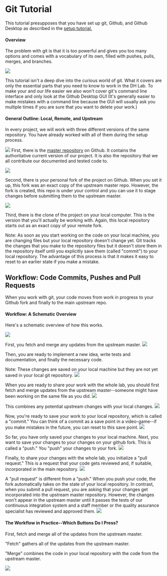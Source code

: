 # Git Tutorial

This tutorial presupposes that you have set up git, Github, and Github
Desktop as described in the
[setup tutorial.](https://github.com/dhmit/gender_novels/blob/devbranch/tutorials/setup.md)

#### Overview

The problem with git is that it is too powerful and gives you too many options
and comes with a vocabulary of its own, filled with pushes, pulls, merges, and
branches.

![](https://imgs.xkcd.com/comics/git.png)

This tutorial isn't a deep dive into the curious world of git. What it covers
are only the essential parts that you need to know to work in the DH Lab. To
make your and our life easier we also won't cover git's command line interface
and only look at the Github Desktop GUI (It's generally easier to make mistakes
with a command line because the GUI will usually ask you multiple times if
you are sure that you want to delete your work.)


#### General Outline: Local, Remote, and Upstream

In every project, we will work with three different versions of the same
repository. You have already worked with all of them during the setup process.

![](images/git/git_init_1.png)
First, there is the
[master repository](https://github.com/dhmit/gender_novels)
on Github. It contains the authoritative current version of our project. It is
also the repository that we all contribute our documented and tested code to.

![](images/git/git_init_2.png)

Second, there is your personal fork of the project on Github. When you set it
up, this fork was an exact copy of the upstream master repo. However, the fork
is created, this repo is under your control and you can use it to stage changes
before submitting them to the upstream master.

![](images/git/git_init_3.png)

Third, there is the clone of the project on your local computer. This is the
version that you'll actually be working with. Again, this local repository
starts out as an exact copy of your remote fork.

Note: As soon as you start working on the code on your
local machine, you are changing files but your local repository doesn't change
yet. Git tracks the changes that you make to the repository files but it
doesn't store them in the repository itself until you explicitly save them
(called "commit") to your local repository. The advantage of this process is
that it makes it easy to reset to an earlier state if you make a mistake.

## Workflow: Code Commits, Pushes and Pull Requests
When you work with git, your code moves from work in progress to your
Github fork and finally to the main upstream repo.

#### Workflow: A Schematic Overview
Here's a schematic overview of how this works.

![](images/git/git_workflow_1.png)

First, you fetch and merge any updates from the upstream master.
![](images/git/git_workflow_2.png)

Then, you are ready to implement a new idea, write tests and documentation, and finally the 
necessary code.

Note: These changes are saved on your local machine but they are not yet saved in your local
git repository.
![](images/git/git_workflow_3.png)

When you are ready to share your work with the whole lab, you should first fetch and merge 
updates from the upstream master--someone might have been working on the same file as you did.
![](images/git/git_workflow_4.png)

This combines any potential upstream changes with your local changes.
![](images/git/git_workflow_5.png)

Now, you're ready to save your work to your local repository, which is called a "commit."
You can think of a commit as a save point in a video-game--if you make mistakes in the future,
you can reset to this save point.
![](images/git/git_workflow_6.png)

So far, you have only saved your changes to your local machine. Next, you want to save your
changes to your changes on your github fork. This is called a "push." You "push" your changes
to your fork.
![](images/git/git_workflow_7.png)

Finally, to share your changes with the whole lab, you initialize a "pull request." This is a
request that your code gets reviewed and, if suitable, incorporated in the main repository.
![](images/git/git_workflow_8.png)

A "pull request" is different from a "push." When you push your code, the fork automatically
takes on the state of your local repository. In contrast, when you submit a pull request, 
you are asking that your changes get incorporated into the upstream master repository. However,
the changes won't appear in the upstream master until it passes the tests of our continuous
integration system and a staff member or the quality assurance specialist has reviewed and 
approved them. 
![](images/git/git_workflow_9.png)

#### The Workflow in Practice--Which Buttons Do I Press?


First, fetch and merge all of the updates from the upstream master.

"Fetch" gathers all of the updates from the upstream master. 

"Merge" combines the code in your local repository with the code from the upstream
master.

![](images/git/git_workflow_practice_1.png)

